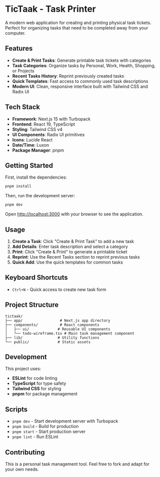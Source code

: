 # TicTaak - Task Printer

A modern web application for creating and printing physical task tickets. Perfect for organizing tasks that need to be completed away from your computer.

## Features

- **Create & Print Tasks**: Generate printable task tickets with categories
- **Task Categories**: Organize tasks by Personal, Work, Health, Shopping, or Projects
- **Recent Tasks History**: Reprint previously created tasks
- **Quick Templates**: Fast access to commonly used task descriptions
- **Modern UI**: Clean, responsive interface built with Tailwind CSS and Radix UI

## Tech Stack

- **Framework**: Next.js 15 with Turbopack
- **Frontend**: React 19, TypeScript
- **Styling**: Tailwind CSS v4
- **UI Components**: Radix UI primitives
- **Icons**: Lucide React
- **Date/Time**: Luxon
- **Package Manager**: pnpm

## Getting Started

First, install the dependencies:

```bash
pnpm install
```

Then, run the development server:

```bash
pnpm dev
```

Open [http://localhost:3000](http://localhost:3000) with your browser to see the application.

## Usage

1. **Create a Task**: Click "Create & Print Task" to add a new task
2. **Add Details**: Enter task description and select a category
3. **Print**: Click "Create & Print" to generate a printable ticket
4. **Reprint**: Use the Recent Tasks section to reprint previous tasks
5. **Quick Add**: Use the quick templates for common tasks

## Keyboard Shortcuts

- `Ctrl+N` - Quick access to create new task form

## Project Structure

```
tictaak/
├── app/                 # Next.js app directory
├── components/          # React components
│   ├── ui/             # Reusable UI components
│   └── todo-wireframe.tsx # Main task management component
├── lib/                # Utility functions
└── public/             # Static assets
```

## Development

This project uses:
- **ESLint** for code linting
- **TypeScript** for type safety
- **Tailwind CSS** for styling
- **pnpm** for package management

## Scripts

- `pnpm dev` - Start development server with Turbopack
- `pnpm build` - Build for production
- `pnpm start` - Start production server
- `pnpm lint` - Run ESLint

## Contributing

This is a personal task management tool. Feel free to fork and adapt for your own needs.
